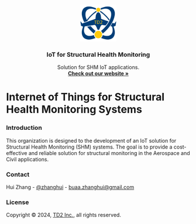<div align="center">
  <a href="https://www.twodotsthreedims.com">
    <img src="../pic/TD2-logo-redesign-medium.png" alt="Logo" width="100" height="100">
  </a>

  <h3 align="center">IoT for Structural Health Monitoring</h3>

  <p align="center">
    Solution for SHM IoT applications.
    <br />
    <a href="https://www.twodotsthreedims.com"><strong>Check out our website »</strong></a>
    <br />
  </p>
</div>

# Internet of Things for Structural Health Monitoring Systems

### Introduction

This organization is designed to the development of an IoT solution for Structural Health Monitoring (SHM) systems. The goal is to provide a cost-effective and reliable solution for structural monitoring in the Aerospace and Civil applications.

### Contact

Hui Zhang - [@zhanghui](https://www.twodotsthreedims.com/people/zhanghui) - buaa.zhanghui@gmail.com

### License

Copyright © 2024, [TD2 Inc.](https://github.com/TwoDotsThreeDims), all rights reserved.
